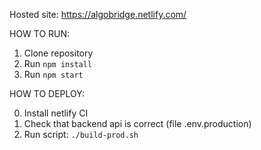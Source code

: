 Hosted site: https://algobridge.netlify.com/

HOW TO RUN:

1. Clone repository
2. Run `npm install`
3. Run `npm start`

HOW TO DEPLOY:

0. Install netlify CI
1. Check that backend api is correct (file .env.production)
2. Run script: `./build-prod.sh`
